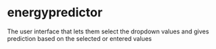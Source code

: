 # energypredictor
The user interface that lets them select the dropdown values and gives prediction based on the selected or entered values
